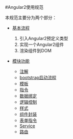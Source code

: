 #Angular2使用规范

本规范主要分为两个部分：

- [基本流程](execute.md)
	1. 引入Angular2预定义类型
	2. 实现一个Angular2组件
	3. 渲染组件到DOM
		
		
- [模块功能](module/README.md)
	- [注解](module/注解.md)
	- [bootstrap启动流程](module/bootstrap启动流程.md)
	- [模板](module/模板.md)
	- [指令](module/指令.md)
	- [数据绑定](module/数据绑定.md)
	- [逻辑控制](module/逻辑控制.md)
	- [样式](module/样式.md)
	- [组件封装](module/组件封装.md)
	- [表单指令](module/表单指令.md)
	- [Service](module/服务.md)
	- [路由](module/路由.md)


	
